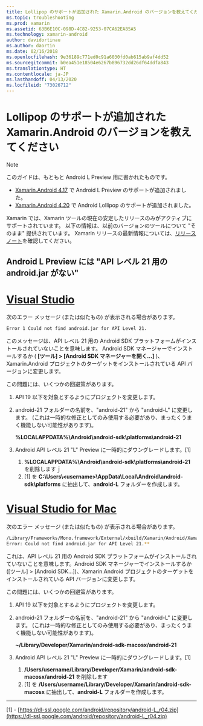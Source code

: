 ```yaml
---
title: Lollipop のサポートが追加された Xamarin.Android のバージョンを教えてください
ms.topic: troubleshooting
ms.prod: xamarin
ms.assetid: 63B6E10C-098D-4C82-9253-07CA62EA85A5
ms.technology: xamarin-android
author: davidortinau
ms.author: daortin
ms.date: 02/16/2018
ms.openlocfilehash: 9e36189c771ed0c91a6030fd0ab615ab9af4dd52
ms.sourcegitcommit: b0ea451e18504e6267b896732dd26df64ddfa843
ms.translationtype: HT
ms.contentlocale: ja-JP
ms.lasthandoff: 04/13/2020
ms.locfileid: "73026712"
---
```

# <a name="what-version-of-xamarinandroid-added-lollipop-support"></a>Lollipop のサポートが追加された Xamarin.Android のバージョンを教えてください

> [!NOTE]
> このガイドは、もともと Android L Preview 用に書かれたものです。

- [Xamarin.Android 4.17](https://github.com/xamarin/release-notes-archive/blob/master/release-notes/android/xamarin.android_4/xamarin.android_4.17/index.md) で Android L Preview のサポートが追加されました。
- [Xamarin.Android 4.20](https://github.com/xamarin/release-notes-archive/blob/master/release-notes/android/xamarin.android_4/xamarin.android_4.20/index.md) で Android Lollipop のサポートが追加されました。

Xamarin では、Xamarin ツールの現在の安定したリリースのみがアクティブにサポートされています。 以下の情報は、以前のバージョンのツールについて "そのまま" 提供されています。 Xamarin リリースの最新情報については、[リリース ノート](https://docs.microsoft.com/xamarin/whats-new/#product-release-notes)を確認してください。

## <a name="missing-androidjar-for-api-level-21-in-android-l-preview"></a>Android L Preview には "API レベル 21 用の android.jar がない"

# <a name="visual-studio"></a>[Visual Studio](#tab/windows)

次のエラー メッセージ (または似たもの) が表示される場合があります。

```cmd
Error 1 Could not find android.jar for API Level 21.
```

このメッセージは、API レベル 21 用の Android SDK プラットフォームがインストールされていないことを意味します。 Android SDK マネージャーでインストールするか ( **[ツール] > [Android SDK マネージャーを開く...]** )、Xamarin.Android プロジェクトのターゲットをインストールされている API バージョンに変更します。

この問題には、いくつかの回避策があります。

1. API 19 以下を対象とするようにプロジェクトを変更します。

2. android-21 フォルダーの名前を、"android-21" から "android-L" に変更します。 (これは一時的な修正としてのみ使用する必要があり、まったくうまく機能しない可能性があります)。

   **%LOCALAPPDATA%\\Android\\android-sdk\\platforms\\android-21**

3. Android API レベル 21 "L" Preview に一時的にダウングレードします。[1]

    1. **%LOCALAPPDATA%\\Android\\android-sdk\\platforms\\android-21** を削除しますｊ 
    2. [1] を **C:\\Users\\&lt;username&gt;\\AppData\\Local\\Android\\android-sdk\\platforms** に抽出して、**android-L** フォルダーを作成します。

# <a name="visual-studio-for-mac"></a>[Visual Studio for Mac](#tab/macos)

次のエラー メッセージ (または似たもの) が表示される場合があります。

```bash
/Library/Frameworks/Mono.framework/External/xbuild/Xamarin/Android/Xamarin.Android.Common.targets: 
Error: Could not find android.jar for API Level 21.**
```

これは、API レベル 21 用の Android SDK プラットフォームがインストールされていないことを意味します。Android SDK マネージャーでインストールするか ([ツール] > [Android SDK...])、Xamarin.Android プロジェクトのターゲットをインストールされている API バージョンに変更します。

この問題には、いくつかの回避策があります。

1. API 19 以下を対象とするようにプロジェクトを変更します。

2. android-21 フォルダーの名前を、"android-21" から "android-L" に変更します。 (これは一時的な修正としてのみ使用する必要があり、まったくうまく機能しない可能性があります)。

   **~/Library/Developer/Xamarin/android-sdk-macosx/android-21**

3. Android API レベル 21 "L" Preview に一時的にダウングレードします。[1]

    1. **/Users/username/Library/Developer/Xamarin/android-sdk-macosx/android-21** を削除します
    2. [1] を **/Users/username/Library/Developer/Xamarin/android-sdk-macosx** に抽出して、**android-L** フォルダーを作成します。

-----

[1] - [https://dl-ssl.google.com/android/repository/android-L_r04.zip](https://dl-ssl.google.com/android/repository/android-L_r04.zip)
